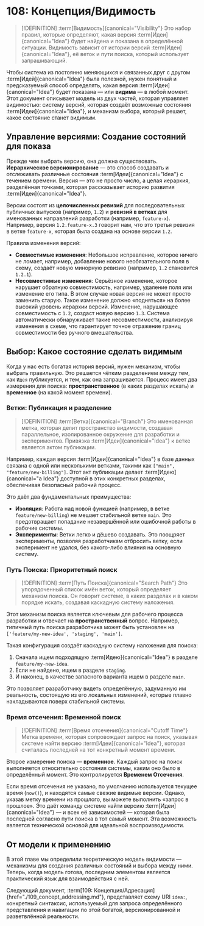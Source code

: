 # 108: Концепция/Видимость

> [!DEFINITION] :term[Видимость]{canonical="Visibility"}
> Это набор правил, которые определяют, какая версия :term[Идеи]{canonical="Idea"} будет найдена и показана в определённой ситуации. Видимость зависит от истории версий :term[Идеи]{canonical="Idea"}, её веток и пути поиска, который использует запрашивающий.



Чтобы система из постоянно меняющихся и связанных друг с другом :term[Идей]{canonical="Idea"} была полезной, нужен понятный и предсказуемый способ определять, какая версия :term[Идеи]{canonical="Idea"} будет показана — или **видима** — в любой момент. Этот документ описывает модель из двух частей, которая управляет видимостью: систему версий, которая создаёт возможные состояния :term[Идеи]{canonical="Idea"}, и механизм выбора, который решает, какое состояние станет видимым.

## Управление версиями: Создание состояний для показа

Прежде чем выбрать версию, она должна существовать. **Иерархическое версионирование** — это способ создавать и отслеживать различные состояния :term[Идеи]{canonical="Idea"} с течением времени. Версия — это не просто число, а целая иерархия, разделённая точками, которая рассказывает историю развития :term[Идеи]{canonical="Idea"}.

Версии состоят из **целочисленных ревизий** для последовательных публичных выпусков (например, `1.2`) и **ревизий в ветках** для именованных направлений разработки (например, `feature-x`). Например, версия `1.2.feature-x.3` говорит нам, что это третья ревизия в ветке `feature-x`, которая была создана на основе версии `1.2`.

Правила изменения версий:

- **Совместимые изменения**: Небольшое исправление, которое ничего не ломает, например, добавление нового необязательного поля в схему, создаёт новую минорную ревизию (например, `1.2` становится `1.2.1`).
- **Несовместимые изменения**: Серьёзное изменение, которое нарушает обратную совместимость, например, удаление поля или изменение его типа. В этом случае новая версия не может просто заменить старую. Такое изменение должно «подняться» на более высокий уровень иерархии версий. Изменение, нарушающее совместимость с `1.2`, создаст новую версию `1.3`. Система автоматически обнаруживает такие несовместимости, анализируя изменения в схеме, что гарантирует точное отражение границ совместимости без ручного вмешательства.

## Выбор: Какое состояние сделать видимым

Когда у нас есть богатая история версий, нужен механизм, чтобы выбрать правильную. Это решается чётким разделением между тем, как `Идея` публикуется, и тем, как она запрашивается. Процесс имеет два измерения для поиска: **пространственное** (в каких разделах искать) и **временное** (на какой момент времени).

### Ветки: Публикация и разделение

> [!DEFINITION] :term[Ветка]{canonical="Branch"}
> Это именованная метка, которая делит пространство видимости, создавая параллельное, изолированное окружение для разработки и экспериментов. Привязка :term[Идеи]{canonical="Idea"} к ветке является актом публикации.

Например, каждая версия :term[Идеи]{canonical="Idea"} в базе данных связана с одной или несколькими ветками, такими как `["main", "feature/new-billing"]`. Этот акт публикации делает :term[Идею]{canonical="a Idea"} доступной в этих конкретных разделах, обеспечивая безопасный рабочий процесс.

Это даёт два фундаментальных преимущества:

- **Изоляция**: Работа над новой функцией (например, в ветке `feature/new-billing`) не мешает стабильной ветке `main`. Это предотвращает попадание незавершённой или ошибочной работы в рабочие системы.
- **Эксперименты**: Ветки легко и дёшево создавать. Это поощряет эксперименты, позволяя разработчикам отбросить ветку, если эксперимент не удался, без какого-либо влияния на основную систему.

### Путь Поиска: Приоритетный поиск

> [!DEFINITION] :term[Путь Поиска]{canonical="Search Path"}
> Это упорядоченный список имён веток, который определяет механизм поиска. Он говорит системе, в каких разделах и в каком порядке искать, создавая каскадную систему наложения.

Этот механизм поиска является ключевым для рабочего процесса разработки и отвечает на **пространственный** вопрос. Например, типичный путь поиска разработчика может быть установлен на `['feature/my-new-idea', 'staging', 'main']`.

Такая конфигурация создаёт каскадную систему наложения для поиска:

1.  Сначала ищем подходящую :term[Идею]{canonical="Idea"} в разделе `feature/my-new-idea`.
2.  Если не найдено, ищем в разделе `staging`.
3.  И наконец, в качестве запасного варианта ищем в разделе `main`.

Это позволяет разработчику видеть определённую, задуманную им реальность, состоящую из его локальных изменений, которые плавно накладываются поверх стабильной системы.

### Время отсечения: Временной поиск

> [!DEFINITION] :term[Время отсечения]{canonical="Cutoff Time"}
> Метка времени, которая сопровождает запрос на поиск, указывая системе найти версию :term[Идеи]{canonical="Idea"}, которая считалась последней на тот конкретный момент времени.

Второе измерение поиска — **временное**. Каждый запрос на поиск выполняется относительно состояния системы, каким оно было в определённый момент. Это контролируется **Временем Отсечения**.

Если время отсечения не указано, по умолчанию используется текущее время (`now()`), и находятся самые свежие видимые версии. Однако, указав метку времени из прошлого, вы можете выполнить «запрос в прошлое». Это даёт команду системе найти версию :term[Идеи]{canonical="Idea"} — и всех её зависимостей — которая была последней согласно пути поиска в тот самый момент. Эта возможность является технической основой для идеальной воспроизводимости.



## От модели к применению

В этой главе мы определили теоретическую модель видимости — механизмы для создания различных состояний и выбора между ними. Теперь, когда модель готова, последним элементом является практический язык для взаимодействия с ней.

Следующий документ, :term[109: Концепция/Адресация]{href="./109_concept_addressing.md"}, представляет схему URI `idea:`, конкретный синтаксис, используемый для запроса определённого представления и навигации по этой богатой, версионированной и разветвлённой реальности.
